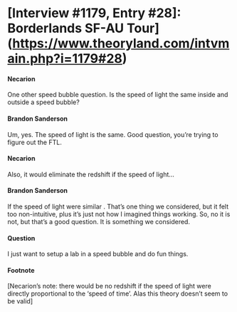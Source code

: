 # [Interview #1179, Entry #28]: Borderlands SF-AU Tour](https://www.theoryland.com/intvmain.php?i=1179#28)

#### Necarion

One other speed bubble question. Is the speed of light the same inside and outside a speed bubble?

#### Brandon Sanderson

Um, yes. The speed of light is the same. Good question, you’re trying to figure out the FTL.

#### Necarion

Also, it would eliminate the redshift if the speed of light…

#### Brandon Sanderson

If the speed of light were similar . That’s one thing we considered, but it felt too non-intuitive, plus it’s just not how I imagined things working. So, no it is not, but that’s a good question. It is something we considered.

#### Question

I just want to setup a lab in a speed bubble and do fun things.

#### Footnote

[Necarion’s note: there would be no redshift if the speed of light were directly proportional to the ‘speed of time’. Alas this theory doesn’t seem to be valid]

